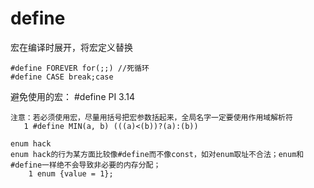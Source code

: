 # define
宏在编译时展开，将宏定义替换

	#define FOREVER for(;;) //死循环
	#define CASE break;case 

避免使用的宏：
	    #define PI 3.14
	
	注意：若必须使用宏，尽量用括号把宏参数括起来，全局名字一定要使用作用域解析符
	   1 #define MIN(a, b) (((a)<(b))?(a):(b))
	
	enum hack
	enum hack的行为某方面比较像#define而不像const，如对enum取址不合法；enum和#define一样绝不会导致非必要的内存分配；
	    1 enum {value = 1};